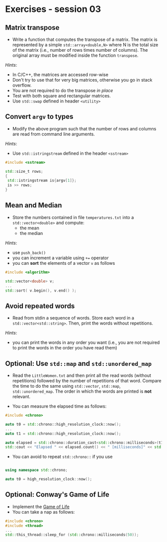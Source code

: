 # Exercises - session 03

## Matrix transpose

- Write a function that computes the transpose of a matrix. The matrix is represented by a simple `std::array<double,N>` where N is the total size of the matrix (i.e., number of rows times number of columns). The original array must be modified inside the function `transpose`. 

*Hints*: 

- In C/C++, the matrices are accessed row-wise
- Don't try to use that for very big matrices, otherwise you go in stack overflow.
- You are not required to do the transpose *in place*
- Test with both square and rectangular matrices.
- Use `std::swap` defined in header `<utility>`

## Convert `argv` to types

- Modify the above program such that the number of rows and columns are read from command line arguments.

*Hints*:
 - Use `std::istringstream` defined in the header `<sstream>`

 ```c++
#include <sstream>

std::size_t rows;
{
  std::istringstream is{argv[1]};
  is >> rows;
}
 ```


## Mean and Median

- Store the numbers contained in file `temperatures.txt` into a `std::vector<double>` and compute:
  - the mean
  - the median

*Hints*:

- use `push_back()`
- you can increment a variable using `+=` operator
- you can **sort** the elements of a vector `v` as follows
```c++
#include <algorithm>

std::vector<double> v;
...
std::sort( v.begin(), v.end() );
```


## Avoid repeated words

- Read from stdin a sequence of words. Store each word in a `std::vector<std::string>`. Then, print the words without repetitions.

*Hints*:

- you can print the words in any order you want (i.e., you are not required to print the words in the order you have read them)

## **Optional**: Use `std::map` and `std::unordered_map`

- Read the `LittleWomen.txt` and then print all the read words (without repetitions) followed by the number of repetitions of that word. Compare the time to do the same using `std::vector`, `std::map`, `std::unordered_map`. The order in which the words are printed is **not** relevant.

- You can measure the elapsed time as follows:
```c++
#include <chrono>

auto t0 = std::chrono::high_resolution_clock::now();
...
auto t1 = std::chrono::high_resolution_clock::now();

auto elapsed = std::chrono::duration_cast<std::chrono::milliseconds>(t1-t0);
std::cout << "Elapsed " << elapsed.count() << " [milliseconds]" << std::endl;
```

- You can avoid to repeat `std::chrono::` if you use
```c++

using namespace std::chrono;

auto t0 = high_resolution_clock::now();
```


## **Optional**: Conway's Game of Life
- Implement the [Game of Life](https://www.wikidata.org/wiki/Q244615#sitelinks-wikipedia)
- You can take a nap as follows:
```c++
#include <chrono>
#include <thread>
...
std::this_thread::sleep_for (std::chrono::milliseconds(50));
```

